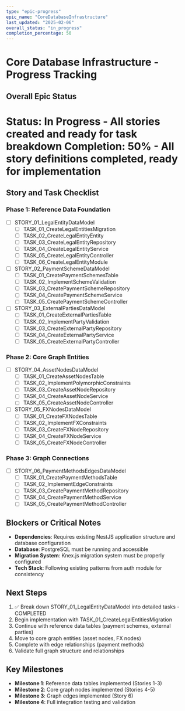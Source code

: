 ```yaml
---
type: "epic-progress"
epic_name: "CoreDatabaseInfrastructure"
last_updated: "2025-02-06"
overall_status: "in_progress"
completion_percentage: 50
---
```


# Core Database Infrastructure - Progress Tracking

## Overall Epic Status
**Status**: In Progress - All stories created and ready for task breakdown
**Completion**: 50% - All story definitions completed, ready for implementation
=======

## Story and Task Checklist

### Phase 1: Reference Data Foundation
- [ ] STORY_01_LegalEntityDataModel
  - [ ] TASK_01_CreateLegalEntitiesMigration
  - [ ] TASK_02_CreateLegalEntityEntity
  - [ ] TASK_03_CreateLegalEntityRepository
  - [ ] TASK_04_CreateLegalEntityService
  - [ ] TASK_05_CreateLegalEntityController
  - [ ] TASK_06_CreateLegalEntityModule

- [ ] STORY_02_PaymentSchemeDataModel
  - [ ] TASK_01_CreatePaymentSchemesTable
  - [ ] TASK_02_ImplementSchemeValidation
  - [ ] TASK_03_CreatePaymentSchemeRepository
  - [ ] TASK_04_CreatePaymentSchemeService
  - [ ] TASK_05_CreatePaymentSchemeController

- [ ] STORY_03_ExternalPartiesDataModel
  - [ ] TASK_01_CreateExternalPartiesTable
  - [ ] TASK_02_ImplementPartyValidation
  - [ ] TASK_03_CreateExternalPartyRepository
  - [ ] TASK_04_CreateExternalPartyService
  - [ ] TASK_05_CreateExternalPartyController

### Phase 2: Core Graph Entities
- [ ] STORY_04_AssetNodesDataModel
  - [ ] TASK_01_CreateAssetNodesTable
  - [ ] TASK_02_ImplementPolymorphicConstraints
  - [ ] TASK_03_CreateAssetNodeRepository
  - [ ] TASK_04_CreateAssetNodeService
  - [ ] TASK_05_CreateAssetNodeController

- [ ] STORY_05_FXNodesDataModel
  - [ ] TASK_01_CreateFXNodesTable
  - [ ] TASK_02_ImplementFXConstraints
  - [ ] TASK_03_CreateFXNodeRepository
  - [ ] TASK_04_CreateFXNodeService
  - [ ] TASK_05_CreateFXNodeController

### Phase 3: Graph Connections
- [ ] STORY_06_PaymentMethodsEdgesDataModel
  - [ ] TASK_01_CreatePaymentMethodsTable
  - [ ] TASK_02_ImplementEdgeConstraints
  - [ ] TASK_03_CreatePaymentMethodRepository
  - [ ] TASK_04_CreatePaymentMethodService
  - [ ] TASK_05_CreatePaymentMethodController

## Blockers or Critical Notes
- **Dependencies**: Requires existing NestJS application structure and database configuration
- **Database**: PostgreSQL must be running and accessible
- **Migration System**: Knex.js migration system must be properly configured
- **Tech Stack**: Following existing patterns from auth module for consistency

## Next Steps
1. ✅ Break down STORY_01_LegalEntityDataModel into detailed tasks - COMPLETED
2. Begin implementation with TASK_01_CreateLegalEntitiesMigration
3. Continue with reference data tables (payment schemes, external parties)
4. Move to core graph entities (asset nodes, FX nodes)
5. Complete with edge relationships (payment methods)
6. Validate full graph structure and relationships

## Key Milestones
- **Milestone 1**: Reference data tables implemented (Stories 1-3)
- **Milestone 2**: Core graph nodes implemented (Stories 4-5)  
- **Milestone 3**: Graph edges implemented (Story 6)
- **Milestone 4**: Full integration testing and validation
